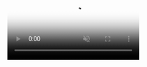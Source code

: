 <video src="https://mblogvideo-phinf.pstatic.net/MjAxODA0MzBfMTE3/MDAxNTI1MDkyNDA0MTEw.jhGi3oeOKHqpGLRd_62uPJ_RcnPW1_TTmJsIJj66qHog.xE3OV9Ne06BZZP714iMSTr3AHFww1nzJr-v4vvGZ8KYg.GIF.mose1204/%EB%A3%A8%EB%8B%88_%ED%8F%AD%EC%A3%BC.gif?type=mp4w800" loop="loop" muted="muted" playsinline="" class="_gifmp4 se_mediaImage egjs-visible" data-gif-url="https://postfiles.pstatic.net/MjAxODA0MzBfMTE3/MDAxNTI1MDkyNDA0MTEw.jhGi3oeOKHqpGLRd_62uPJ_RcnPW1_TTmJsIJj66qHog.xE3OV9Ne06BZZP714iMSTr3AHFww1nzJr-v4vvGZ8KYg.GIF.mose1204/%EB%A3%A8%EB%8B%88_%ED%8F%AD%EC%A3%BC.gif?type=w773" poster="https://postfiles.pstatic.net/MjAxODA0MzBfMTE3/MDAxNTI1MDkyNDA0MTEw.jhGi3oeOKHqpGLRd_62uPJ_RcnPW1_TTmJsIJj66qHog.xE3OV9Ne06BZZP714iMSTr3AHFww1nzJr-v4vvGZ8KYg.GIF.mose1204/%EB%A3%A8%EB%8B%88_%ED%8F%AD%EC%A3%BC.gif?type=w80_blur" style="user-select: auto;"></video>

